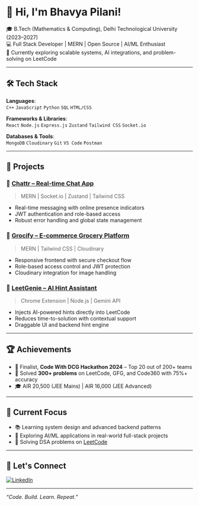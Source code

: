 # 👋 Hi, I'm Bhavya Pilani!

🎓 B.Tech (Mathematics & Computing), Delhi Technological University (2023–2027)  
💻 Full Stack Developer | MERN | Open Source | AI/ML Enthusiast  
📍 Currently exploring scalable systems, AI integrations, and problem-solving on LeetCode

---

## 🛠️ Tech Stack

**Languages**:  
`C++` `JavaScript` `Python` `SQL` `HTML/CSS`

**Frameworks & Libraries**:  
`React` `Node.js` `Express.js` `Zustand` `Tailwind CSS` `Socket.io`

**Databases & Tools**:  
`MongoDB` `Cloudinary` `Git` `VS Code` `Postman`

---

## 🚀 Projects

### 💬 [Chattr – Real-time Chat App](https://chattr-ao8b.onrender.com/)
> MERN | Socket.io | Zustand | Tailwind CSS  
- Real-time messaging with online presence indicators  
- JWT authentication and role-based access  
- Robust error handling and global state management  

### 🛒 [Grocify – E-commerce Grocery Platform](https://grocify-f.vercel.app/)
> MERN | Tailwind CSS | Cloudinary  
- Responsive frontend with secure checkout flow  
- Role-based access control and JWT protection  
- Cloudinary integration for image handling  

### 🧠 [LeetGenie – AI Hint Assistant](https://github.com/bhavya-pilani/Leetcode-Extension)
> Chrome Extension | Node.js | Gemini API  
- Injects AI-powered hints directly into LeetCode  
- Reduces time-to-solution with contextual support  
- Draggable UI and backend hint engine  

---

## 🏆 Achievements

- 🥇 Finalist, **Code With DCG Hackathon 2024** – Top 20 out of 200+ teams  
- 🔢 Solved **300+ problems** on LeetCode, GFG, and Code360 with 75%+ accuracy  
- 🎓 AIR 20,500 (JEE Mains) | AIR 16,000 (JEE Advanced)

---

## 🧠 Current Focus

- 📚 Learning system design and advanced backend patterns  
- 🤖 Exploring AI/ML applications in real-world full-stack projects  
- 🧩 Solving DSA problems on [LeetCode](https://leetcode.com/u/bhavya_10001/)

---

## 🤝 Let's Connect

[![LinkedIn](https://img.shields.io/badge/-LinkedIn-blue?style=flat&logo=linkedin&logoColor=white)](https://www.linkedin.com/in/bhavya-pilani-164477285)  

---

_“Code. Build. Learn. Repeat.”_
